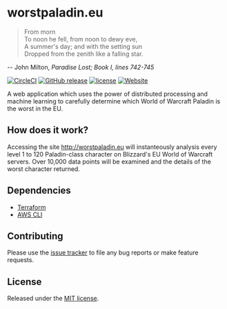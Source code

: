 # worstpaladin.eu

> From morn\
> To noon he fell, from noon to dewy eve,\
> A summer's day; and with the setting sun\
> Dropped from the zenith like a falling star.

-- John Milton, *Paradise Lost; Book I, lines 742-745*

[![CircleCI](https://circleci.com/gh/mccanney/worstpaladin-eu.svg?style=shield)](https://circleci.com/gh/mccanney/worstpaladin-eu)
[![GitHub release](https://img.shields.io/github/release/mccanney/worstpaladin-eu.svg?style=flat-square)](https://github.com/mccanney/worstpaladin-eu/releases)
[![license](https://img.shields.io/github/license/mccanney/worstpaladin-eu.svg?style=flat-square)](https://github.com/mccanney/worstpaladin-eu/blob/master/LICENSE.md)
[![Website](https://img.shields.io/website-up-down-green-red/http/worstpaladin.eu.svg?label=worstpaladin.eu&style=flat-square)](http://worstpaladin.eu)

A web application which uses the power of distributed processing and machine learning to carefully determine which World of Warcraft Paladin is the worst in the EU.

## How does it work?

Accessing the site http://worstpaladin.eu will instanteously analysis every level 1 to 120 Paladin-class character on Blizzard's EU World of Warcraft servers.  Over 10,000 data points will be examined and the details of the worst character returned.

## Dependencies

* [Terraform](https://github.com/hashicorp/terraform)
* [AWS CLI](https://github.com/aws/aws-cli)

## Contributing

Please use the [issue tracker](https://github.com/mccanney/worstpaladin-eu/issues) to file any bug reports or make feature requests.

## License

Released under the [MIT license](LICENSE.md).